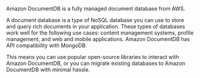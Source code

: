 Amazon DocumentDB is a fully managed document database from AWS. 

A document database is a type of NoSQL database you can use to store and query rich documents in your application. These types of databases work well for the following use cases: content management systems, profile management, and web and mobile applications. Amazon DocumentDB has API compatibility with MongoDB. 

This means you can use popular open-source libraries to interact with Amazon DocumentDB, or you can migrate existing databases to Amazon DocumentDB with minimal hassle.